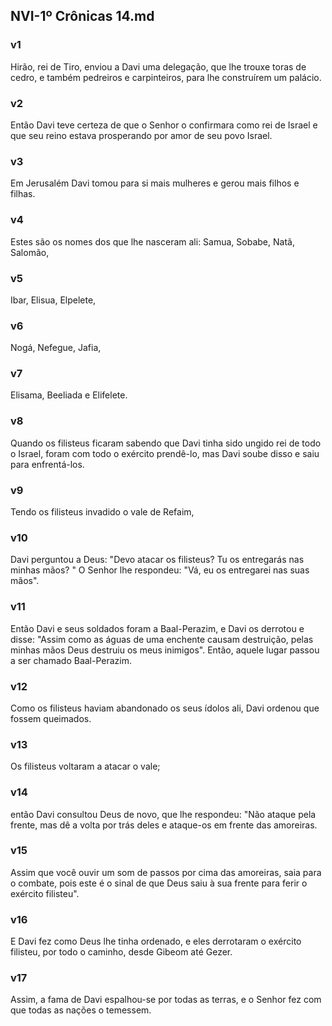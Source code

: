 ## NVI-1º Crônicas 14.md
### v1
 Hirão, rei de Tiro, enviou a Davi uma delegação, que lhe trouxe toras de cedro, e também pedreiros e carpinteiros, para lhe construírem um palácio.
### v2
 Então Davi teve certeza de que o Senhor o confirmara como rei de Israel e que seu reino estava prosperando por amor de seu povo Israel.
### v3
 Em Jerusalém Davi tomou para si mais mulheres e gerou mais filhos e filhas.
### v4
 Estes são os nomes dos que lhe nasceram ali: Samua, Sobabe, Natã, Salomão,
### v5
 Ibar, Elisua, Elpelete,
### v6
 Nogá, Nefegue, Jafia,
### v7
 Elisama, Beeliada e Elifelete.
### v8
 Quando os filisteus ficaram sabendo que Davi tinha sido ungido rei de todo o Israel, foram com todo o exército prendê-lo, mas Davi soube disso e saiu para enfrentá-los.
### v9
 Tendo os filisteus invadido o vale de Refaim,
### v10
 Davi perguntou a Deus: "Devo atacar os filisteus? Tu os entregarás nas minhas mãos? " O Senhor lhe respondeu: "Vá, eu os entregarei nas suas mãos".
### v11
 Então Davi e seus soldados foram a Baal-Perazim, e Davi os derrotou e disse: "Assim como as águas de uma enchente causam destruição, pelas minhas mãos Deus destruiu os meus inimigos". Então, aquele lugar passou a ser chamado Baal-Perazim.
### v12
 Como os filisteus haviam abandonado os seus ídolos ali, Davi ordenou que fossem queimados.
### v13
 Os filisteus voltaram a atacar o vale;
### v14
 então Davi consultou Deus de novo, que lhe respondeu: "Não ataque pela frente, mas dê a volta por trás deles e ataque-os em frente das amoreiras.
### v15
 Assim que você ouvir um som de passos por cima das amoreiras, saia para o combate, pois este é o sinal de que Deus saiu à sua frente para ferir o exército filisteu".
### v16
 E Davi fez como Deus lhe tinha ordenado, e eles derrotaram o exército filisteu, por todo o caminho, desde Gibeom até Gezer.
### v17
 Assim, a fama de Davi espalhou-se por todas as terras, e o Senhor fez com que todas as nações o temessem.
